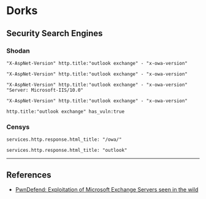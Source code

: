 # Dorks

## Security Search Engines

### Shodan

```
"X-AspNet-Version" http.title:"outlook exchange" - "x-owa-version"

"X-AspNet-Version" http.title:"outlook exchange" - "x-owa-version"

"X-AspNet-Version" http.title:"outlook exchange" - "x-owa-version" "Server: Microsoft-IIS/10.0"

"X-AspNet-Version" http.title:"outlook exchange" - "x-owa-version"

http.title:"outlook exchange" has_vuln:true
```

### Censys

```
services.http.response.html_title: "/owa/"

services.http.response.html_title: "outlook"
```

---
## References

- [PwnDefend: Exploitation of Microsoft Exchange Servers seen in the wild](https://www.pwndefend.com/2022/09/30/exploitation-of-microsoft-exchange-servers-seen-in-the-wild/)